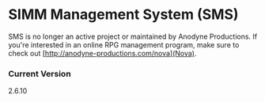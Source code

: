 # SIMM Management System (SMS)

SMS is no longer an active project or maintained by Anodyne Productions. If you're interested in an online RPG management program, make sure to check out [http://anodyne-productions.com/nova](Nova).

### Current Version

2.6.10
